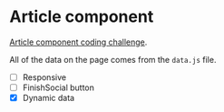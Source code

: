 # Article component

[Article component coding challenge](https://www.frontendmentor.io/challenges/article-preview-component-dYBN_pYFT).

All of the data on the page comes from the `data.js` file.

- [ ] Responsive
- [ ] FinishSocial button
- [x] Dynamic data
